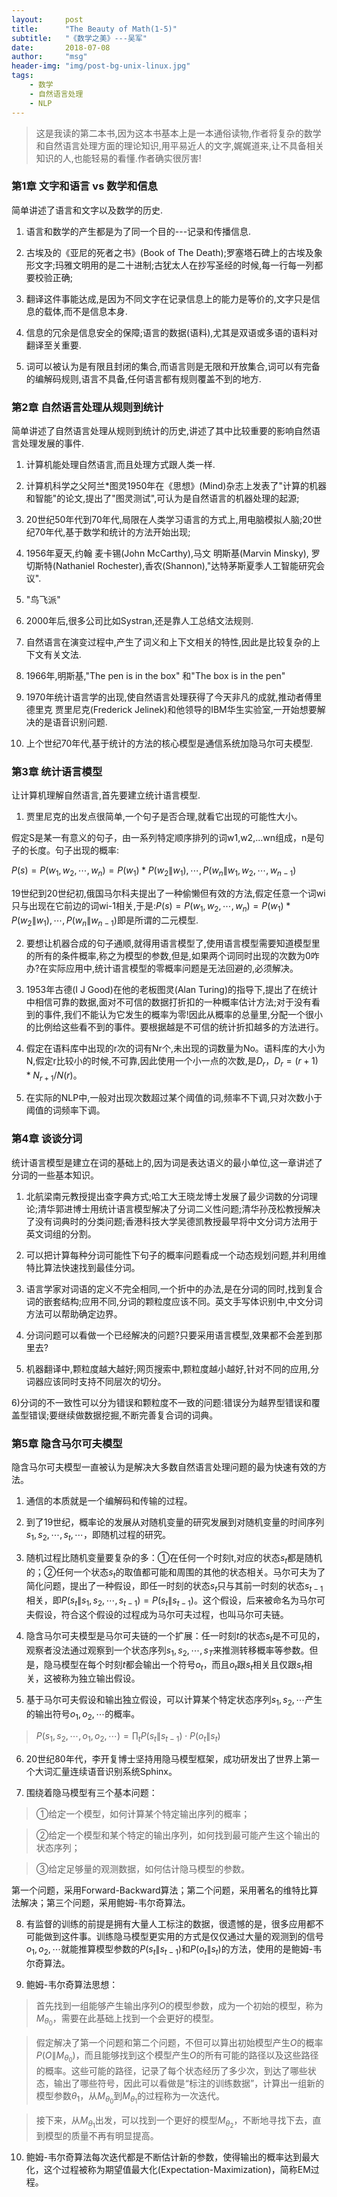 ```yaml
---
layout:     post
title:      "The Beauty of Math(1-5)"
subtitle:   "《数学之美》---吴军"
date:       2018-07-08
author:     "msg"
header-img: "img/post-bg-unix-linux.jpg"
tags:
    - 数学
    - 自然语言处理
    - NLP
---
```



> 这是我读的第二本书,因为这本书基本上是一本通俗读物,作者将复杂的数学和自然语言处理方面的理论知识,用平易近人的文字,娓娓道来,让不具备相关知识的人,也能轻易的看懂.作者确实很厉害!

### 第1章 文字和语言 vs 数学和信息

简单讲述了语言和文字以及数学的历史.

1) 语言和数学的产生都是为了同一个目的---记录和传播信息.

2) 古埃及的《亚尼的死者之书》(Book of The Death);罗塞塔石碑上的古埃及象形文字;玛雅文明用的是二十进制;古犹太人在抄写圣经的时候,每一行每一列都要校验正确;

3) 翻译这件事能达成,是因为不同文字在记录信息上的能力是等价的,文字只是信息的载体,而不是信息本身.

4) 信息的冗余是信息安全的保障;语言的数据(语料),尤其是双语或多语的语料对翻译至关重要.

5) 词可以被认为是有限且封闭的集合,而语言则是无限和开放集合,词可以有完备的编解码规则,语言不具备,任何语言都有规则覆盖不到的地方.

### 第2章 自然语言处理从规则到统计
简单讲述了自然语言处理从规则到统计的历史,讲述了其中比较重要的影响自然语言处理发展的事件.

1) 计算机能处理自然语言,而且处理方式跟人类一样.

2) 计算机科学之父阿兰*图灵1950年在《思想》(Mind)杂志上发表了"计算的机器和智能"的论文,提出了"图灵测试",可认为是自然语言的机器处理的起源;

3) 20世纪50年代到70年代,局限在人类学习语言的方式上,用电脑模拟人脑;20世纪70年代,基于数学和统计的方法开始出现;

4) 1956年夏天,约翰 麦卡锡(John McCarthy),马文 明斯基(Marvin Minsky), 罗切斯特(Nathaniel Rochester),香农(Shannon),"达特茅斯夏季人工智能研究会议".

5) "鸟飞派"

6) 2000年后,很多公司比如Systran,还是靠人工总结文法规则.

7) 自然语言在演变过程中,产生了词义和上下文相关的特性,因此是比较复杂的上下文有关文法.

8) 1966年,明斯基,"The pen is in the box" 和"The box is in the pen"

9) 1970年统计语言学的出现,使自然语言处理获得了今天非凡的成就,推动者傅里德里克 贾里尼克(Frederick Jelinek)和他领导的IBM华生实验室,一开始想要解决的是语音识别问题.

10) 上个世纪70年代,基于统计的方法的核心模型是通信系统加隐马尔可夫模型.

### 第3章 统计语言模型
让计算机理解自然语言,首先要建立统计语言模型.

1) 贾里尼克的出发点很简单,一个句子是否合理,就看它出现的可能性大小。

 假定S是某一有意义的句子，由一系列特定顺序排列的词w1,w2,...wn组成，n是句子的长度。句子出现的概率:

 $P(s)=P(w_1,w_2,\cdots,w_n)=P(w_1)*P(w_2\|w_1),\cdots,P(w_n{\|}w_1,w_2,\cdots,w_{n-1})$

 19世纪到20世纪初,俄国马尔科夫提出了一种偷懒但有效的方法,假定任意一个词wi只与出现在它前边的词wi-1相关,于是:$P(s)=P(w_1,w_2,\cdots,w_n)=P(w_1)*P(w_2\|w_1),\cdots,P(w_n{\|}w_{n-1})$即是所谓的二元模型.

2) 要想让机器合成的句子通顺,就得用语言模型了,使用语言模型需要知道模型里的所有的条件概率,称之为模型的参数,但是,如果两个词同时出现的次数为0咋办?在实际应用中,统计语言模型的零概率问题是无法回避的,必须解决。

3) 1953年古德(I J Good)在他的老板图灵(Alan Turing)的指导下,提出了在统计中相信可靠的数据,面对不可信的数据打折扣的一种概率估计方法;对于没有看到的事件,我们不能认为它发生的概率为零!因此从概率的总量里,分配一个很小的比例给这些看不到的事件。要根据越是不可信的统计折扣越多的方法进行。

4) 假定在语料库中出现的r次的词有Nr个,未出现的词数量为No。语料库的大小为N,假定r比较小的时候,不可靠,因此使用一个小一点的次数,是$D_r$，$D_r=(r+1)*N_{r+1}/N(r)$。

5) 在实际的NLP中,一般对出现次数超过某个阈值的词,频率不下调,只对次数小于阈值的词频率下调。


### 第4章 谈谈分词

统计语言模型是建立在词的基础上的,因为词是表达语义的最小单位,这一章讲述了分词的一些基本知识。

1) 北航梁南元教授提出查字典方式;哈工大王晓龙博士发展了最少词数的分词理论;清华郭进博士用统计语言模型解决了分词二义性问题;清华孙茂松教授解决了没有词典时的分类问题;香港科技大学吴德凯教授最早将中文分词方法用于英文词组的分割。

2) 可以把计算每种分词可能性下句子的概率问题看成一个动态规划问题,并利用维特比算法快速找到最佳分词。

3) 语言学家对词语的定义不完全相同,一个折中的办法,是在分词的同时,找到复合词的嵌套结构;应用不同,分词的颗粒度应该不同。英文手写体识别中,中文分词方法可以帮助确定边界。

4) 分词问题可以看做一个已经解决的问题?只要采用语言模型,效果都不会差到那里去?

5) 机器翻译中,颗粒度越大越好;网页搜索中,颗粒度越小越好,针对不同的应用,分词器应该同时支持不同层次的切分。

6)分词的不一致性可以分为错误和颗粒度不一致的问题:错误分为越界型错误和覆盖型错误;要继续做数据挖掘,不断完善复合词的词典。


### 第5章 隐含马尔可夫模型

隐含马尔可夫模型一直被认为是解决大多数自然语言处理问题的最为快速有效的方法。

1) 通信的本质就是一个编解码和传输的过程。

2) 到了19世纪，概率论的发展从对随机变量的研究发展到对随机变量的时间序列$s_1,s_2,\cdots,s_t,\cdots$，即随机过程的研究。

3) 随机过程比随机变量要复杂的多：①在任何一个时刻t,对应的状态$s_t$都是随机的；②任何一个状态$s_t$的取值都可能和周围的其他的状态相关。马尔可夫为了简化问题，提出了一种假设，即任一时刻的状态$s_t$只与其前一时刻的状态$s_{t-1}$相关，即$P(s_t\|s_1,s_2,\cdots,s_{t-1}) = P(s_t\|s_{t-1})$。这个假设，后来被命名为马尔可夫假设，符合这个假设的过程成为马尔可夫过程，也叫马尔可夫链。

4) 隐含马尔可夫模型是马尔可夫链的一个扩展：任一时刻$t$的状态$s_t$是不可见的，观察者没法通过观察到一个状态序列$s_1,s_2,\cdots,s_T$来推测转移概率等参数。但是，隐马模型在每个时刻$t$都会输出一个符号$o_t$，而且$o_t$跟$s_t$相关且仅跟$s_t$相关，这被称为独立输出假设。

5) 基于马尔可夫假设和输出独立假设，可以计算某个特定状态序列$s_1,s_2,\cdots$产生的输出符号$o_1,o_2,\cdots$的概率。

> $P(s_1,s_2,\cdots,o_1,o_2,\cdots) = \prod_{t}P(s_t\|s_{t-1}) \cdot P(o_t\|s_t)$

6) 20世纪80年代，李开复博士坚持用隐马模型框架，成功研发出了世界上第一个大词汇量连续语音识别系统Sphinx。

7) 围绕着隐马模型有三个基本问题：

> ①给定一个模型，如何计算某个特定输出序列的概率；

> ②给定一个模型和某个特定的输出序列，如何找到最可能产生这个输出的状态序列；

> ③给定足够量的观测数据，如何估计隐马模型的参数。

第一个问题，采用Forward-Backward算法；第二个问题，采用著名的维特比算法解决；第三个问题，采用鲍姆-韦尔奇算法。

8) 有监督的训练的前提是拥有大量人工标注的数据，很遗憾的是，很多应用都不可能做到这件事。训练隐马模型更实用的方式是仅仅通过大量的观测到的信号$o_1,o_2,\cdots$就能推算模型参数的$P(s_t\|s_{t-1})$和$P(o_t\|s_t)$的方法，使用的是鲍姆-韦尔奇算法。

9) 鲍姆-韦尔奇算法思想：

> 首先找到一组能够产生输出序列$O$的模型参数，成为一个初始的模型，称为$M_{\theta_0}$，需要在此基础上找到一个会更好的模型。

> 假定解决了第一个问题和第二个问题，不但可以算出初始模型产生$O$的概率$P(O\|M_{\theta_0})$，而且能够找到这个模型产生$O$的所有可能的路径以及这些路径的概率。这些可能的路径，记录了每个状态经历了多少次，到达了哪些状态，输出了哪些符号，因此可以看做是“标注的训练数据”，计算出一组新的模型参数$\theta_1$，从$M_{\theta_0}$到$M_{\theta_1}$的过程称为一次迭代。

> 接下来，从$M_{\theta_1}$出发，可以找到一个更好的模型$M_{\theta_2}$，不断地寻找下去，直到模型的质量不再有明显提高。

10) 鲍姆-韦尔奇算法每次迭代都是不断估计新的参数，使得输出的概率达到最大化，这个过程被称为期望值最大化(Expectation-Maximization)，简称EM过程。
